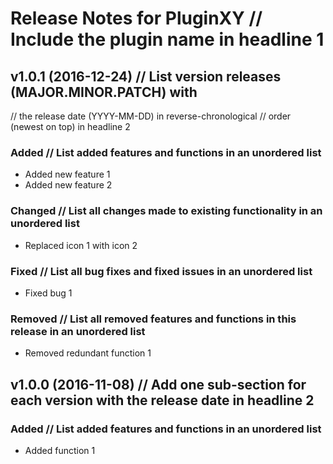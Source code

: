 # Release Notes for PluginXY // Include the plugin name in headline 1
 
## v1.0.1 (2016-12-24) // List version releases (MAJOR.MINOR.PATCH) with
   // the release date (YYYY-MM-DD) in reverse-chronological
   // order (newest on top) in headline 2
 
### Added // List added features and functions in an unordered list
- Added new feature 1
- Added new feature 2
 
### Changed // List all changes made to existing functionality in an unordered list
- Replaced icon 1 with icon 2
 
### Fixed // List all bug fixes and fixed issues in an unordered list
- Fixed bug 1
 
### Removed // List all removed features and functions in this release in an unordered list
- Removed redundant function 1
 
## v1.0.0 (2016-11-08) // Add one sub-section for each version with the release date in headline 2
 
### Added // List added features and functions in an unordered list
- Added function 1